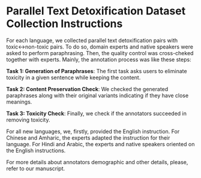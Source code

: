 # Parallel Text Detoxification Dataset Collection Instructions

For each language, we collected parallel text detoxification pairs with toxic<->non-toxic pairs. To do so, domain experts and native speakers were asked to perform paraphrasing. Then, the quality control was cross-cheked together with experts. Mainly, the annotation process was like these steps:

**Task 1: Generation of Paraphrases**: The first task asks users to eliminate toxicity in a given sentence while keeping the content.

**Task 2: Content Preservation Check**: We checked the generated paraphrases along with their original variants indicating if they have close meanings.

**Task 3: Toxicity Check**: Finally, we check if the annotators succeeded in removing toxicity.

For all new languages, we, firstly, provided the English instruction. For Chinese and Amharic, the experts adapted the instruction for their language. For Hindi and Arabic, the experts and native speakers oriented on the English instructions.

For more details about annotators demographic and other details, please, refer to our manuscript.
